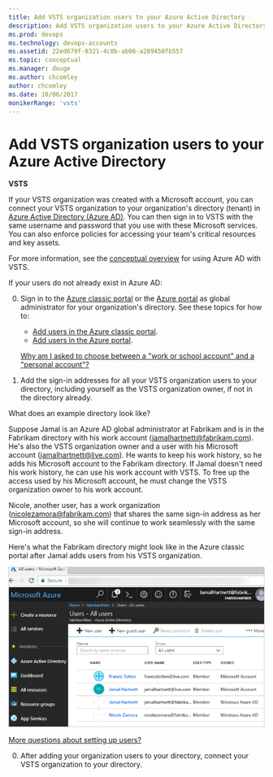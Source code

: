 ```yaml
---
title: Add VSTS organization users to your Azure Active Directory
description: Add VSTS organization users to your Azure Active Directory
ms.prod: devops
ms.technology: devops-accounts
ms.assetid: 22ed079f-0321-4c8b-ab06-a289450fb557
ms.topic: conceptual
ms.manager: douge
ms.author: chcomley
author: chcomley
ms.date: 10/06/2017
monikerRange: 'vsts'
---
```



<a name="SetUpCurrentUsers"></a>
#  Add VSTS organization users to your Azure Active Directory

**VSTS**

If your VSTS organization was created with a Microsoft account, 
you can connect your VSTS organization to your 
organization's directory (tenant) in 
[Azure Active Directory (Azure AD)](/azure/active-directory/fundamentals/active-directory-whatis). 
You can then sign in to VSTS with the same username 
and password that you use with these Microsoft services. 
You can also enforce policies for accessing 
your team's critical resources and key assets.

For more information, see the [conceptual overview](access-with-azure-ad.md) for using Azure AD with VSTS.

If your users do not already exist in Azure AD:

0.  Sign in to the [Azure classic portal](https://manage.windowsazure.com/) 
or the [Azure portal](https://portal.azure.com) 
as global administrator for your organization's directory. 
See these topics for how to:

	*	[Add users in the Azure classic portal](/azure/active-directory/active-directory-create-users).
	*	[Add users in the Azure portal](/azure/active-directory/active-directory-users-create-azure-portal).

	[Why am I asked to choose between a "work or school account" and a "personal account"?](faq-azure-access.md#ChooseOrgAcctMSAcct)

0.	Add the sign-in addresses for all your VSTS organization users to your directory, 
including yourself as the VSTS organization owner, if not in the directory already. 

  What does an example directory look like?
  
  Suppose Jamal is an Azure AD global administrator at Fabrikam and is in the Fabrikam directory with his 
  work account (jamalhartnett@fabrikam.com). He's also the VSTS organization owner and a user with his Microsoft 
  account (jamalhartnett@live.com). He wants to keep his work history, so he adds his Microsoft account to the 
  Fabrikam directory. If Jamal doesn't need his work history, he can use his work account with VSTS. To free up the access used by his Microsoft account, he must change the VSTS organization owner to his work account. 

  Nicole, another user, has a work organization (nicolezamora@fabrikam.com) that shares the same sign-in address as her 
  Microsoft account, so she will continue to work seamlessly with the same sign-in address.

  Here's what the Fabrikam directory might look like in the Azure classic portal after Jamal adds users from his 
  VSTS organization.
    
  ![Directory after adding users](_img/manage-work-access/azureaddmembers3.png)

  [More questions about setting up users?](faq-azure-access.md#faq-users)

0.  After adding your organization users to your directory, 
connect your VSTS organization to your directory. 

